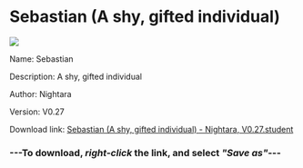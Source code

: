 # Sebastian (A shy, gifted individual)

<img src = "https://raw.githubusercontent.com/Arbiter1223/Koukou-Gurashi-Custom-Students/master/Students/Files/Sebastian%20(A%20shy%2C%20gifted%20individual).png">

Name: Sebastian

Description: A shy, gifted individual

Author: Nightara

Version: V0.27

Download link: <a href="https://raw.githubusercontent.com/Arbiter1223/Koukou-Gurashi-Custom-Students/master/Students/Files/Sebastian%20(A%20shy%2C%20gifted%20individual)%20-%20Nightara%2C%20V0.27.student">Sebastian (A shy, gifted individual) - Nightara, V0.27.student</a>

### ---**To download, _right-click_ the link, and select _"Save as"_**---

